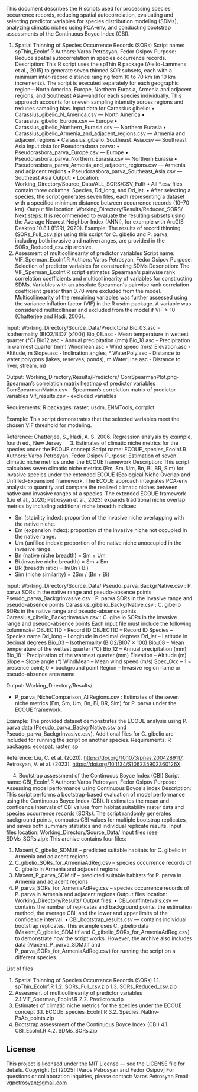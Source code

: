 This document describes the R scripts used for processing species occurrence records, reducing spatial autocorrelation, evaluating and selecting predictor variables for species distribution modeling (SDMs), analyzing climatic niches using PCA-env, and conducting bootstrap assessments of the Continuous Boyce Index (CBI).
1. Spatial Thinning of Species Occurrence Records (SORs)
Script name: spThin_EcoInf.R
Authors: Varos Petrosyan, Fedor Osipov
Purpose: Reduce spatial autocorrelation in species occurrence records.
Description: This R script uses the spThin R package (Aiello-Lammens et al., 2015) to generate seven thinned SOR subsets, each with a minimum inter-record distance ranging from 10 to 70 km (in 10 km increments). The script is executed separately for each geographic region—North America, Europe, Northern Eurasia, Armenia and adjacent regions, and Southeast Asia—and for each species individually. This approach accounts for uneven sampling intensity across regions and reduces sampling bias.
Input data for Carassius gibelio:
•	Carassius_gibelio_N_America.csv — North America
•	Carassius_gibelio_Europe.csv — Europe
•	Carassius_gibelio_Northern_Eurasia.csv — Northern Eurasia
•	Carassius_gibelio_Armenia_and_adjacent_regions.csv — Armenia and adjacent regions
•	Carassius_gibelio_Southeast_Asia.csv — Southeast Asia
Input data for Pseudorasbora parva:
•	Pseudorasbora_parva_Europe.csv — Europe
•	Pseudorasbora_parva_Northern_Eurasia.csv — Northern Eurasia
•	Pseudorasbora_parva_Armenia_and_adjacent_regions.csv — Armenia and adjacent regions
•	Pseudorasbora_parva_Southeast_Asia.csv — Southeast Asia
Output:
•	Location: Working_Directory/Source_Data/ALL_SORS/CSV_Full/
•	All *.csv files contain three columns: Species, Dd_long, and Dd_lat.
•	After selecting a species, the script generates seven files, each representing a dataset with a specified minimum distance between occurrence records (10–70 km).
Output file location:
Working_Directory/Results/Reduced_SORS/
Next steps:
It is recommended to evaluate the resulting subsets using the Average Nearest Neighbor Index (ANNI), for example with ArcGIS Desktop 10.8.1 (ESRI, 2020).
Example:
The results of record thinning (SORs_Full_csv.zip) using this script for C. gibelio and P. parva, including both invasive and native ranges, are provided in the SORs_Reduced_csv.zip archive.
 
2. Assesment of multicollinearity of predictor variables
Script name: VIF_Sperman_EcoInf.R
Authors: Varos Petrosyan, Fedor Osipov
Purpose: Selection of predictor variables for constructing SDMs
Description: The VIF_Sperman_EcoInf.R script estimates Spearman's pairwise rank correlation coefficients and multicollinearity of variables for constructing SDMs. Variables with an absolute Spearman's pairwise rank correlation coefficient greater than 0.70 were excluded from the model. Multicollinearity of the remaining variables was further assessed using the variance inflation factor (VIF) in the R usdm package. A variable was considered multicollinear and excluded from the model if VIF > 10 (Chatterjee and Hadi, 2006).

Input:
Working_Directory/Source_Data/Predictors/
Bio_03.asc - Isothermality (BIO2/BIO7 (x100))
Bio_08.asc - Mean temperature in wettest quarter (°C)
Bio12.asc - Annual precipitation (mm)
Bio_18.asc - Precipitation in warmest quarter (mm)
Windmean.asc - Wind speed (m/s)
Elevation.asc - Altitude, m
Slope.asc - Inclination angles, °
WaterPoly.asc - Distance to water polygons (lakes, reserves, ponds), m
WaterLine.asc - Distance to river, stream, m)

Output:
Working_Directory/Results/Predictors/
CorrSpearmanPlot.png- Spearman’s correlation matrix heatmap of predictor variables
CorrSpearmanMatrix.csv - Spearman’s correlation matrix of predictor variables
Vif_results.csv - excluded variables

Requirements:
R packages: raster, usdm, ENMTools, corrplot

Example: This script demonstrates that the selected variables meet the chosen VIF threshold for modeling.

Reference:
Chatterjee, S., Hadi, A. S. 2006. Regression analysis by example, fourth ed., New Jersey
 
3. Estimates of climatic niche metrics for the species under the ECOUE concept 
Script name: ECOUE_species_EcoInf.R
Authors: Varos Petrosyan, Fedor Osipov
Purpose: Estimation of seven climatic niche metrics under the ECOUE framework
Description: This script calculates seven climatic niche metrics (Em, Sm, Um, Bn, Bi, BR, Sim) for invasive species under the extended ECOUE (Ecological Niche Overlap and Unfilled–Expansion) framework. The ECOUE approach integrates PCA-env analysis to quantify and compare the realized climatic niches between native and invasive ranges of a species.
The extended ECOUE framework (Liu et al., 2020; Petrosyan et al., 2023) expands traditional niche overlap metrics by including additional niche breadth indices:
 - Sm (stability index): proportion of the invasive niche overlapping with the native niche.
 - Em (expansion index): proportion of the invasive niche not occupied in the native range.
 - Um (unfilled index): proportion of the native niche unoccupied in the invasive range.
 - Bn (native niche breadth) = Sm + Um
 - Bi (invasive niche breadth) = Sm + Em
 - BR (breadth ratio) = ln(Bn / Bi)
 - Sim (niche similarity) = 2Sm / (Bn + Bi)

Input:
Working_Directory/Source_Data/
Pseudo_parva_BackgrNative.csv : P. parva SORs in the native range and pseudo-absence points
Pseudo_parva_BackgrInvasive.csv : P. parva SORs in the invasive range and pseudo-absence points
Carassius_gibelio_BackgrNative.csv : C. gibelio SORs in the native range and pseudo-absence points
Carassius_gibelio_BackgrInvasive.csv : C. gibelio SORs in the invasive range and pseudo-absence points
Each input file must include the following columns:##    OBJECTID	- Record ID
OBJECTID   – Record ID
Species    – Species name
Dd_long    – Longitude in decimal degrees
Dd_lat     – Latitude in decimal degrees
Bio_03     – Isothermality (BIO2/BIO7 × 100)
Bio_08     – Mean temperature of the wettest quarter (°C)
Bio_12     – Annual precipitation (mm)
Bio_18     – Precipitation of the warmest quarter (mm)
Elevation  – Altitude (m)
Slope      – Slope angle (°)
WindMean   – Mean wind speed (m/s)
Spec_Occ   – 1 = presence point; 0 = background point
Region     – Invasive region name or pseudo-absence area name

 Output:
 Working_Directory/Results/
 - P_parva_NicheComparison_AllRegions.csv : Estimates of the seven niche metrics (Em, Sm, Um, Bn, Bi, BR, Sim) for P. parva under the ECOUE framework.

Example:
The provided dataset demonstrates the ECOUE analysis using P. parva data   (Pseudo_parva_BackgrNative.csv and Pseudo_parva_BackgrInvasive.csv).
Additional files for C. gibelio are included for running the script on another species.
Requirements:
R packages: ecospat, raster, sp

Reference:
Liu, C. et al. (2020). https://doi.org/10.1073/pnas.2004289117.
Petrosyan, V. et al. (2023). https://doi.org/10.1134/S106235902360126X.

 
4. Bootstrap assessment of the Continuous Boyce Index (CBI) 
Script name: CBI_EcoInf.R
Authors: Varos Petrosyan, Fedor Osipov
Purpose: Assessing model performance using Continuous Boyce's index
Description: This script performs a bootstrap-based evaluation of model performance using the Continuous Boyce Index (CBI). It estimates the mean and confidence intervals of CBI values from habitat suitability raster data and species occurrence records (SORs). The script randomly generates background points, computes CBI values for multiple bootstrap replicates, and saves both  summary statistics and individual replicate results.
Input files location:
Working_Directory/Source_Data/
Input files (see SDMs_SORs.zip):
This archive contains four files:
1.	Maxent_C_gibelio_SDM.tif – predicted suitable habitats for C. gibelio in Armenia and adjacent regions
2.	C_gibelio_SORs_for_ArmeniaAdReg.csv – species occurrence records of C. gibelio in Armenia and adjacent regions
3.	Maxent_P_parva_SDM.tif – predicted suitable habitats for P. parva in Armenia and adjacent regions
4.	P_parva_SORs_for_ArmeniaAdReg.csv – species occurrence records of P. parva in Armenia and adjacent regions
Output files location:
Working_Directory/Results/
Output files:
•	CBI_confIntervals.csv — contains the number of replicates and background points, the estimation method, the average CBI, and the lower and upper limits of the confidence interval.
•	CBI_bootstrap_results.csv — contains individual bootstrap replicates.
This example uses C. gibelio data (Maxent_C_gibelio_SDM.tif and C_gibelio_SORs_for_ArmeniaAdReg.csv) to demonstrate how the script works. 
However, the archive also includes data (Maxent_P_parva_SDM.tif and P_parva_SORs_for_ArmeniaAdReg.csv) for running the script on a different species.
 
List of files
1. Spatial Thinning of Species Occurrence Records (SORs)
1.1. spThin_EcoInf.R
1.2. SORs_Full_csv.zip
1.3. SORs_Reduced_csv.zip
2. Assesment of multicollinearity of predictor variables
2.1.VIF_Sperman_EcoInf.R
2.2. Predictors.zip
3. Estimates of climatic niche metrics for the species under the ECOUE concept
3.1. ECOUE_species_EcoInf.R
3.2. Species_NatInv-PsAb_points.zip
4. Bootstrap assessment of the Continuous Boyce Index (CBI)
4.1. CBI_EcoInf.R
4.2. SDMs_SORs.zip


## License
This project is licensed under the MIT License — see the [LICENSE](./LICENSE) file for details.
Copyright (c) [2025] [Varos Petrosyan and Fedor Osipov]
For questions or collaboration inquiries, please contact:
Varos Petrosyan
Email: vgpetrosyan@gmail.com
